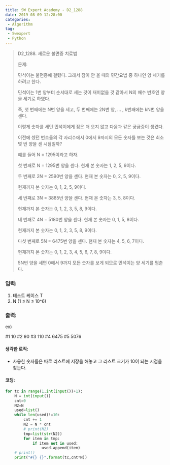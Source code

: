 ```yaml
---
title: SW Expert Academy - D2_1288
date: 2019-08-09 12:28:00
categories:
 - Algorithm
tag:
 - Swexpert
 - Python
---
```


> D2_1288. 새로운 불면증 치료법
>
> 문제:
>
> 민석이는 불면증에 걸렸다. 그래서 잠이 안 올 때의 민간요법 중 하나인 양 세기를 하려고 한다.
>
> 민석이는 1번 양부터 순서대로 세는 것이 재미없을 것 같아서 N의 배수 번호인 양을 세기로 하였다.
>
> 즉, 첫 번째에는 N번 양을 세고, 두 번째에는 2N번 양, … , k번째에는 kN번 양을 센다.
>
> 이렇게 숫자를 세던 민석이에게 잠은 더 오지 않고 다음과 같은 궁금증이 생겼다.
>
> 이전에 셌던 번호들의 각 자리수에서 0에서 9까지의 모든 숫자를 보는 것은 최소 몇 번 양을 센 시점일까?
>
> 예를 들어 N = 1295이라고 하자.
>
> 첫 번째로 N = 1295번 양을 센다. 현재 본 숫자는 1, 2, 5, 9이다.
>
> 두 번째로 2N = 2590번 양을 센다. 현재 본 숫자는 0, 2, 5, 9이다.
>
> 현재까지 본 숫자는 0, 1, 2, 5, 9이다.
>
> 세 번째로 3N = 3885번 양을 센다. 현재 본 숫자는 3, 5, 8이다.
>
> 현재까지 본 숫자는 0, 1, 2, 3, 5, 8, 9이다.
>
> 네 번째로 4N = 5180번 양을 센다. 현재 본 숫자는 0, 1, 5, 8이다.
>
> 현재까지 본 숫자는 0, 1, 2, 3, 5, 8, 9이다.
>
> 다섯 번째로 5N = 6475번 양을 센다. 현재 본 숫자는 4, 5, 6, 7이다.
>
> 현재까지 본 숫자는 0, 1, 2, 3, 4, 5, 6, 7, 8, 9이다.
>
> 5N번 양을 세면 0에서 9까지 모든 숫자를 보게 되므로 민석이는 양 세기를 멈춘다.  

### 입력:

1. 테스트 케이스 T
2. N (1 ≤ N ≤ 10^6)



### 출력:

ex)

#1 10
#2 90
#3 110
#4 6475
#5 5076

#### 생각한 로직:

- 사용한 숫자들은 따로 리스트에 저장을 해놓고 그 리스트 크기가 10이 되는 시점을 찾는다.



#### 코딩:

```python
for tc in range(1,int(input())+1):
    N = int(input())
    cnt=0
    N2=N
    used=list()
    while len(used)!=10:
        cnt += 1
        N2 = N * cnt
        # print(N2)
        tmp=list(str(N2))
        for item in tmp:
            if item not in used:
                used.append(item)
    # print()
    print("#{} {}".format(tc,cnt*N))
```



[출처]: https://www.swexpertacademy.com/